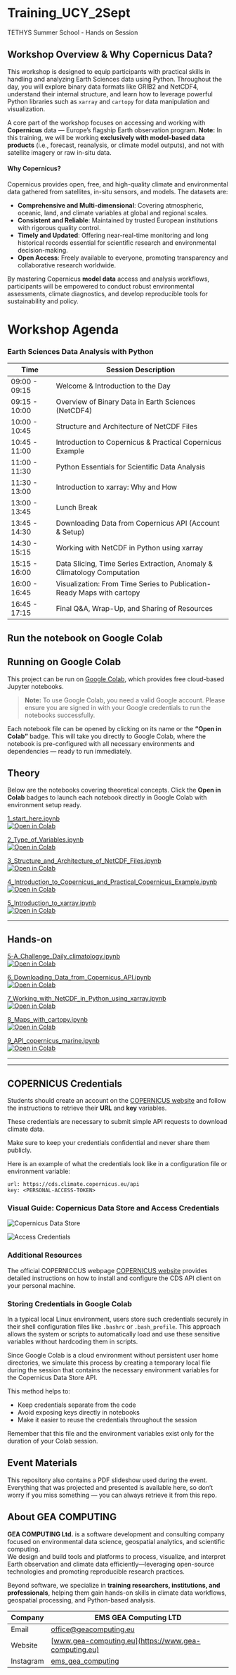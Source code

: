 # Training_UCY_2Sept
TETHYS Summer School - Hands on Session

## Workshop Overview & Why Copernicus Data?

This workshop is designed to equip participants with practical skills in handling and analyzing Earth Sciences data using Python. Throughout the day, you will explore binary data formats like GRIB2 and NetCDF4, understand their internal structure, and learn how to leverage powerful Python libraries such as `xarray` and `cartopy` for data manipulation and visualization.

A core part of the workshop focuses on accessing and working with **Copernicus** data — Europe’s flagship Earth observation program. **Note:** In this training, we will be working **exclusively with model-based data products** (i.e., forecast, reanalysis, or climate model outputs), and not with satellite imagery or raw in-situ data.

#### Why Copernicus?

Copernicus provides open, free, and high-quality climate and environmental data gathered from satellites, in-situ sensors, and models. The datasets are:

- **Comprehensive and Multi-dimensional**: Covering atmospheric, oceanic, land, and climate variables at global and regional scales.
- **Consistent and Reliable**: Maintained by trusted European institutions with rigorous quality control.
- **Timely and Updated**: Offering near-real-time monitoring and long historical records essential for scientific research and environmental decision-making.
- **Open Access**: Freely available to everyone, promoting transparency and collaborative research worldwide.

By mastering Copernicus **model data** access and analysis workflows, participants will be empowered to conduct robust environmental assessments, climate diagnostics, and develop reproducible tools for sustainability and policy.





# Workshop Agenda  
### Earth Sciences Data Analysis with Python  

| Time           | Session Description                                             |
|----------------|-----------------------------------------------------------------|
| 09:00 - 09:15  | Welcome & Introduction to the Day                               |
| 09:15 - 10:00  | Overview of Binary Data in Earth Sciences (NetCDF4)      |
| 10:00 - 10:45  | Structure and Architecture of NetCDF Files                      |
| 10:45 - 11:00  | Introduction to Copernicus & Practical Copernicus Example       |
| 11:00 - 11:30  | Python Essentials for Scientific Data Analysis                  |
| 11:30 - 13:00  | Introduction to xarray: Why and How                             |
| 13:00 - 13:45  | Lunch Break                                                     |
| 13:45 - 14:30  | Downloading Data from Copernicus API (Account & Setup)          |
| 14:30 - 15:15  | Working with NetCDF in Python using xarray                      |
| 15:15 - 16:00  | Data Slicing, Time Series Extraction, Anomaly & Climatology Computation |
| 16:00 - 16:45  | Visualization: From Time Series to Publication-Ready Maps with cartopy |
| 16:45 - 17:15  | Final Q&A, Wrap-Up, and Sharing of Resources                    |




## Run the notebook on Google Colab

## Running on Google Colab

This project can be run on [Google Colab](https://colab.research.google.com), which provides free cloud-based Jupyter notebooks.

> **Note:** To use Google Colab, you need a valid Google account. Please ensure you are signed in with your Google credentials to run the notebooks successfully.


Each notebook file can be opened by clicking on its name or the **“Open in Colab”** badge. This will take you directly to Google Colab, where the notebook is pre-configured with all necessary environments and dependencies — ready to run immediately.


## Theory

Below are the notebooks covering theoretical concepts. Click the **Open in Colab** badges to launch each notebook directly in Google Colab with environment setup ready.

[1_start_here.ipynb](https://colab.research.google.com/github/geacomputing/UCY2Sept/blob/main/Python_code/Theory/1_start_here.ipynb)  
[![Open in Colab](https://colab.research.google.com/assets/colab-badge.svg)](https://colab.research.google.com/github/geacomputing/UCY2Sept/blob/main/Python_code/Theory/1_start_here.ipynb)

[2_Type_of_Variables.ipynb](https://colab.research.google.com/github/geacomputing/UCY2Sept/blob/main/Python_code/Theory/2_Type_of_Variables.ipynb)  
[![Open in Colab](https://colab.research.google.com/assets/colab-badge.svg)](https://colab.research.google.com/github/geacomputing/UCY2Sept/blob/main/Python_code/Theory/2_Type_of_Variables.ipynb)

[3_Structure_and_Architecture_of_NetCDF_Files.ipynb](https://colab.research.google.com/github/geacomputing/UCY2Sept/blob/main/Python_code/Theory/3_Structure_and_Architecture_of_NetCDF_Files.ipynb)  
[![Open in Colab](https://colab.research.google.com/assets/colab-badge.svg)](https://colab.research.google.com/github/geacomputing/UCY2Sept/blob/main/Python_code/Theory/3_Structure_and_Architecture_of_NetCDF_Files.ipynb)

[4_Introduction_to_Copernicus_and_Practical_Copernicus_Example.ipynb](https://colab.research.google.com/github/geacomputing/UCY2Sept/blob/main/Python_code/Theory/4_Introduction_%20to_Copernicus_and_Practical_Copernicus_Example.ipynb)  
[![Open in Colab](https://colab.research.google.com/assets/colab-badge.svg)](https://colab.research.google.com/github/geacomputing/UCY2Sept/blob/main/Python_code/Theory/4_Introduction_%20to_Copernicus_and_Practical_Copernicus_Example.ipynb)

[5_Introduction_to_xarray.ipynb](https://colab.research.google.com/github/geacomputing/UCY2Sept/blob/main/Python_code/Theory/5_Introduction_to_xarray.ipynb)  
[![Open in Colab](https://colab.research.google.com/assets/colab-badge.svg)](https://colab.research.google.com/github/geacomputing/UCY2Sept/blob/main/Python_code/Theory/5_Introduction_to_xarray.ipynb)

---

## Hands-on

[5-A_Challenge_Daily_climatology.ipynb](https://github.com/geacomputing/UCY2Sept/blob/main/Python_code/Hands-on/5-A_Challenge_Daily_climatology.ipynb)  
[![Open in Colab](https://colab.research.google.com/assets/colab-badge.svg)](https://colab.research.google.com/github/geacomputing/UCY2Sept/blob/main/Python_code/Hands-on/5-A_Challenge_Daily_climatology.ipynb)

[6_Downloading_Data_from_Copernicus_API.ipynb](https://github.com/geacomputing/UCY2Sept/blob/main/Python_code/Hands-on/6_Downloading_Data_from_Copernicus_API.ipynb)  
[![Open in Colab](https://colab.research.google.com/assets/colab-badge.svg)](https://colab.research.google.com/github/geacomputing/UCY2Sept/blob/main/Python_code/Hands-on/6_Downloading_Data_from_Copernicus_API.ipynb)

[7_Working_with_NetCDF_in_Python_using_xarray.ipynb](https://github.com/geacomputing/UCY2Sept/blob/main/Python_code/Hands-on/7_Working_with_NetCDF_in_Python_using_xarray.ipynb)  
[![Open in Colab](https://colab.research.google.com/assets/colab-badge.svg)](https://colab.research.google.com/github/geacomputing/UCY2Sept/blob/main/Python_code/Hands-on/7_Working_with_NetCDF_in_Python_using_xarray.ipynb)

[8_Maps_with_cartopy.ipynb](https://github.com/geacomputing/UCY2Sept/blob/main/Python_code/Hands-on/8_Maps_with_cartopy.ipynb)  
[![Open in Colab](https://colab.research.google.com/assets/colab-badge.svg)](https://colab.research.google.com/github/geacomputing/UCY2Sept/blob/main/Python_code/Hands-on/8_Maps_with_cartopy.ipynb)

[9_API_copernicus_marine.ipynb](https://github.com/geacomputing/UCY2Sept/blob/main/Python_code/Hands-on/9_API_copernicus_marine.ipynb)  
[![Open in Colab](https://colab.research.google.com/assets/colab-badge.svg)](https://colab.research.google.com/github/geacomputing/UCY2Sept/blob/main/Python_code/Hands-on/9_API_copernicus_marine.ipynb)

---
---


## COPERNICUS Credentials

Students should create an account on the [COPERNICUS website](https://cds.climate.copernicus.eu/how-to-api) and follow the instructions to retrieve their **URL** and **key** variables.

These credentials are necessary to submit simple API requests to download climate data.

Make sure to keep your credentials confidential and never share them publicly.

Here is an example of what the credentials look like in a configuration file or environment variable:

```plaintext
url: https://cds.climate.copernicus.eu/api
key: <PERSONAL-ACCESS-TOKEN>
```

### Visual Guide: Copernicus Data Store and Access Credentials

![Copernicus Data Store](images/CDS.png)

![Access Credentials](images/credentials.png)
### Additional Resources

The official COPERNICCUS webpage [COPERNICUS website](https://cds.climate.copernicus.eu/how-to-api) provides detailed instructions on how to install and configure the CDS API client on your personal machine.

### Storing Credentials in Google Colab

In a typical local Linux environment, users store such credentials securely in their shell configuration files like `.bashrc` or `.bash_profile`. This approach allows the system or scripts to automatically load and use these sensitive variables without hardcoding them in scripts.

Since Google Colab is a cloud environment without persistent user home directories, we simulate this process by creating a temporary local file during the session that contains the necessary environment variables for the Copernicus Data Store API.

This method helps to:

- Keep credentials separate from the code  
- Avoid exposing keys directly in notebooks  
- Make it easier to reuse the credentials throughout the session  

Remember that this file and the environment variables exist only for the duration of your Colab session.


## Event Materials

This repository also contains a PDF slideshow used during the event. Everything that was projected and presented is available here, so don’t worry if you miss something — you can always retrieve it from this repo.


## About GEA COMPUTING


**GEA COMPUTING Ltd.** is a software development and consulting company focused on environmental data science, geospatial analytics, and scientific computing.  
We design and build tools and platforms to process, visualize, and interpret Earth observation and climate data efficiently—leveraging open-source technologies and promoting reproducible research practices.

Beyond software, we specialize in **training researchers, institutions, and professionals**, helping them gain hands-on skills in climate data workflows, geospatial processing, and Python-based analysis.


| Company                | EMS GEA Computing LTD             |
|------------------------|---------------------------------|
| Email                  | office@geacomputing.eu           |
| Website                | [www.gea-computing.eu](https://www.gea-computing.eu) |
| Instagram              | [ems_gea_computing](https://www.instagram.com/ems_gea_computing/) |
